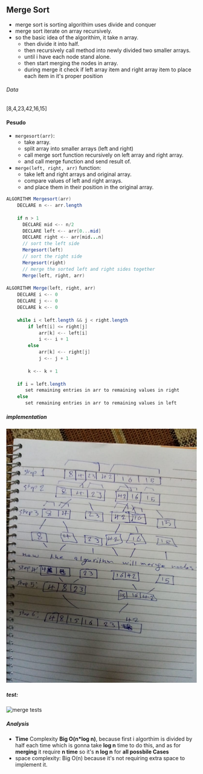 ## Merge Sort
- merge sort is sorting algorithim uses divide and conquer
- merge sort iterate on array recursively.
- so the basic idea of the algorithim, it take n array.
  -  then divide it into half.
  - then recursively call method into newly divided two smaller arrays.
  - until i have each node stand alone.
  - then start merging the nodes in array.
  - during merge it check if left array item and right array item to place each item in it's proper position


###### Data
[8,4,23,42,16,15]

#### Pesudo
- `mergesort(arr)`:
    - take array. 
    - split array into smaller arrays (left and right)
    - call merge sort function recursively on left array and right array.
    - and call merge function and send result of.
- `merge(left, right, arr)` function:
  - take left and right arrays and original array.
  - compare values of left and right arrays.
  - and place them in their position in the original array.

```java
ALGORITHM Mergesort(arr)
    DECLARE n <-- arr.length
           
    if n > 1
      DECLARE mid <-- n/2
      DECLARE left <-- arr[0...mid]
      DECLARE right <-- arr[mid...n]
      // sort the left side
      Mergesort(left)
      // sort the right side
      Mergesort(right)
      // merge the sorted left and right sides together
      Merge(left, right, arr)

ALGORITHM Merge(left, right, arr)
    DECLARE i <-- 0
    DECLARE j <-- 0
    DECLARE k <-- 0

    while i < left.length && j < right.length
        if left[i] <= right[j]
            arr[k] <-- left[i]
            i <-- i + 1
        else
            arr[k] <-- right[j]
            j <-- j + 1
            
        k <-- k + 1

    if i = left.length
       set remaining entries in arr to remaining values in right
    else
       set remaining entries in arr to remaining values in left

```
##### implementation
![merge sort](merge-sort.jpeg)

##### test:
  ![merge tests](/mergesort/mergesortcases.png)
##### Analysis
- **Time** Complexity **Big O(n*log n)**, because first i algorthim is divided by half each time which is gonna take **log n** time to do this, and  as for **merging** it require **n time** so it's **n log n** for **all possbile Cases**
- space complexity: Big O(n) because it's not requiring extra space to implement it.
